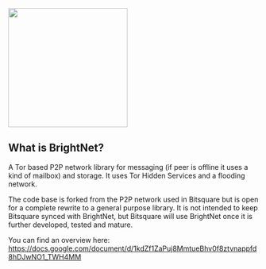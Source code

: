 <img src="http://nucleo.io/images/future.png" width="240"/>


What is BrightNet?
------------------

A Tor based P2P network library for messaging (if peer is offline it uses a kind of mailbox) and storage.
It uses Tor Hidden Services and a flooding network.  

The code base is forked from the P2P network used in Bitsquare but is open for a complete rewrite to a general 
purpose library. 
It is not intended to keep Bitsquare synced with BrightNet, but Bitsquare will use BrightNet once it is further developed, tested and mature.

You can find an overview here:
https://docs.google.com/document/d/1kdZf1ZaPuj8MmtueBhv0f8ztvnappfd8hDJwNO1_TWH4MM